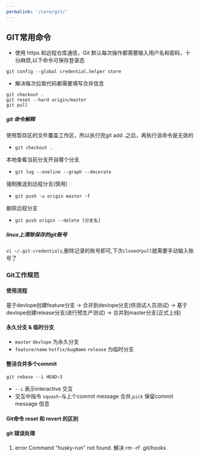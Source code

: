 ```yaml
---
permalink: '/core/git/'
---
```

## GIT常用命令
- 使用 https 和远程仓库通信，Git 默认每次操作都需要输入用户名和密码，十分麻烦,以下命令可保存登录态

`git config --global credential.helper store`

- 解决每次拉取代码都需要填写合并信息

```
git checkout .
git reset --hard origin/master
git pull
```

##### git 命令解释

使用暂存区的文件覆盖工作区，所以执行完git add .之后，再执行该命令是无效的
- `git checkout .`

本地查看当前分支开自哪个分支
- `git log --oneline --graph --decorate`

强制推送到远程分支(慎用)
- `git push -u origin master -f`

删除远程分支
- `git push origin --delete [分支名]`

##### linux上清除保存的git账号
`vi ~/.git-credentials`,删除记录的账号即可,下次`clone`or`pull`就需要手动输入账号了

### Git工作规范
#### 使用流程
基于devlope创建feature分支 -> 合并到devlope分支(供测试人员测试) -> 基于devlope创建release分支(进行预生产测试) -> 合并到master分支(正式上线)



#### 永久分支 & 临时分支
- `master` `devlope` 为永久分支
- `feature/name` `hotfix/bugName`  `release` 为临时分支

#### 整洁合并多个commit

`git rebase --i HEAD~3`
- `--i` 表示interactive  交互
- 交互中指令 `squash`-与上个commit message 合并,`pick` 保留commit  message 信息

#### Git命令 reset 和 revert 的区别

  
#### git 错误处理
1. error Command "husky-run" not found.
解决 rm -rf .git/hooks



